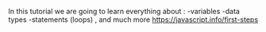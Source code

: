 In this tutorial we are going to learn everything about :
-variables
-data types
-statements (loops) , and much more
https://javascript.info/first-steps
